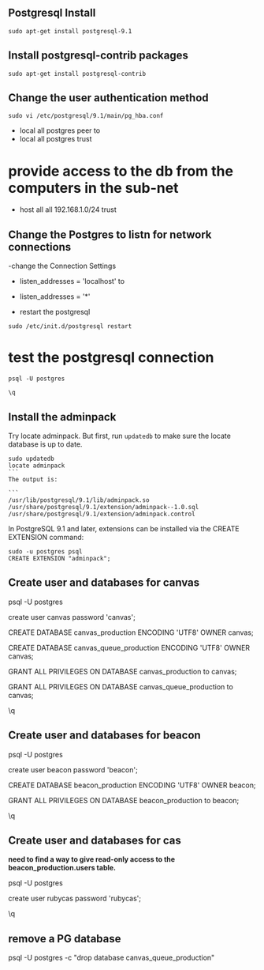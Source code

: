 ## Postgresql Install

`sudo apt-get install postgresql-9.1`

## Install postgresql-contrib packages

`sudo apt-get install postgresql-contrib`

## Change the user authentication method

 `sudo vi /etc/postgresql/9.1/main/pg_hba.conf`

 - local      all     postgres     peer 
to
 - local      all     postgres     trust

# provide access to the db from the computers in the sub-net
 - host all all 192.168.1.0/24 trust

## Change the Postgres to listn for network connections

-change the Connection Settings 

 - listen_addresses = 'localhost' 
to
 - listen_addresses = '*' 

- restart the postgresql

 `sudo /etc/init.d/postgresql restart`

# test the postgresql connection 

 `psql -U postgres`

 `\q`


## Install the adminpack

Try locate adminpack. But first, run `updatedb` to make sure the locate database is up to date.

````
sudo updatedb
locate adminpack
```
The output is:

```
/usr/lib/postgresql/9.1/lib/adminpack.so
/usr/share/postgresql/9.1/extension/adminpack--1.0.sql
/usr/share/postgresql/9.1/extension/adminpack.control
````
In PostgreSQL 9.1 and later, extensions can be installed via the CREATE EXTENSION command:

```
sudo -u postgres psql
CREATE EXTENSION "adminpack";
```

## Create user and databases for canvas

psql -U postgres

create user canvas password 'canvas';

CREATE DATABASE canvas_production ENCODING 'UTF8' OWNER canvas;

CREATE DATABASE canvas_queue_production ENCODING 'UTF8' OWNER canvas;

GRANT ALL PRIVILEGES ON DATABASE canvas_production to canvas;

GRANT ALL PRIVILEGES ON DATABASE canvas_queue_production to canvas;

\q

## Create user and databases for beacon

psql -U postgres

create user beacon password 'beacon';

CREATE DATABASE beacon_production ENCODING 'UTF8' OWNER beacon;

GRANT ALL PRIVILEGES ON DATABASE beacon_production to beacon;

\q

## Create user and databases for cas
**need to find a way to give read-only access to the beacon_production.users table.**

psql -U postgres

create user rubycas password 'rubycas';

\q

## remove a PG database

psql -U postgres -c "drop database canvas_queue_production"